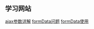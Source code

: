 ## 学习网站<br/>
[ajax参数详解](https://www.cnblogs.com/tylerdonet/p/3520862.html)
[formData问题](https://segmentfault.com/q/1010000010809191)
[formData使用](https://developer.mozilla.org/zh-CN/docs/Web/API/FormData/Using_FormData_Objects)